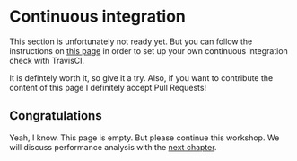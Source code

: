 # Continuous integration

This section is unfortunately not ready yet.
But you can follow the instructions on [this page](https://robots.thoughtbot.com/configure-travis-ci-for-go)
in order to set up your own continuous integration check with TravisCI.

It is defintely worth it, so give it a try. Also, if you want
to contribute the content of this page I definitely accept Pull Requests!

## Congratulations

Yeah, I know. This page is empty. But please continue this workshop.
We will discuss performance analysis with the [next chapter](../3-profiling/1-benchmarks.md).